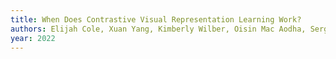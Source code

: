 ```yaml
---
title: When Does Contrastive Visual Representation Learning Work?
authors: Elijah Cole, Xuan Yang, Kimberly Wilber, Oisin Mac Aodha, Serge Belongie
year: 2022
---
```


